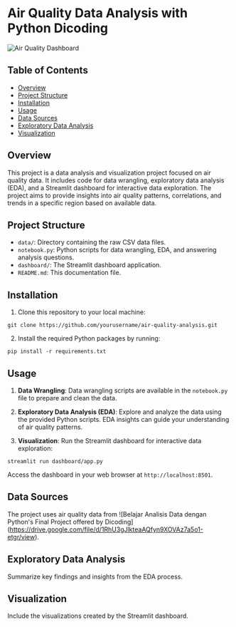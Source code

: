 # Air Quality Data Analysis with Python Dicoding

![Air Quality Dashboard](dashboard.gif)

## Table of Contents
- [Overview](#overview)
- [Project Structure](#project-structure)
- [Installation](#installation)
- [Usage](#usage)
- [Data Sources](#data-sources)
- [Exploratory Data Analysis](#exploratory-data-analysis)
- [Visualization](#visualization)

## Overview
This project is a data analysis and visualization project focused on air quality data. It includes code for data wrangling, exploratory data analysis (EDA), and a Streamlit dashboard for interactive data exploration. The project aims to provide insights into air quality patterns, correlations, and trends in a specific region based on available data.

## Project Structure
- `data/`: Directory containing the raw CSV data files.
- `notebook.py`: Python scripts for data wrangling, EDA, and answering analysis questions.
- `dashboard/`: The Streamlit dashboard application.
- `README.md`: This documentation file.

## Installation
1. Clone this repository to your local machine:
```
git clone https://github.com/yourusername/air-quality-analysis.git
```
2. Install the required Python packages by running:
```
pip install -r requirements.txt
```

## Usage
1. **Data Wrangling**: Data wrangling scripts are available in the `notebook.py` file to prepare and clean the data.

2. **Exploratory Data Analysis (EDA)**: Explore and analyze the data using the provided Python scripts. EDA insights can guide your understanding of air quality patterns.

3. **Visualization**: Run the Streamlit dashboard for interactive data exploration:

```
streamlit run dashboard/app.py
```
Access the dashboard in your web browser at `http://localhost:8501`.

## Data Sources
The project uses air quality data from ![Belajar Analisis Data dengan Python's Final Project offered by Dicoding] (https://drive.google.com/file/d/1RhU3gJlkteaAQfyn9XOVAz7a5o1-etgr/view).

## Exploratory Data Analysis
Summarize key findings and insights from the EDA process.

## Visualization
Include the visualizations created by the Streamlit dashboard.
